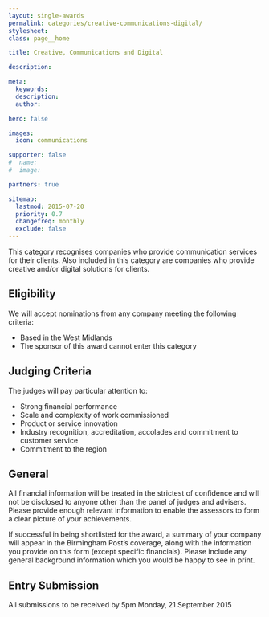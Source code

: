 ```yaml
---
layout: single-awards
permalink: categories/creative-communications-digital/
stylesheet:
class: page__home

title: Creative, Communications and Digital

description:

meta:
  keywords:
  description:
  author:

hero: false

images:
  icon: communications

supporter: false
#  name:
#  image:

partners: true

sitemap:
  lastmod: 2015-07-20
  priority: 0.7
  changefreq: monthly
  exclude: false
---
```


This category recognises companies who provide communication services for their clients. Also included in this category are companies who provide creative and/or digital solutions for clients.

## Eligibility

We will accept nominations from any company meeting the following criteria:

- Based in the West Midlands
- The sponsor of this award cannot enter this category

## Judging Criteria

The judges will pay particular attention to:

- Strong financial performance
- Scale and complexity of work commissioned
- Product or service innovation
- Industry recognition, accreditation, accolades and commitment to customer service
- Commitment to the region

## General

All financial information will be treated in the strictest of confidence and will not be disclosed to anyone other than the panel of judges and advisers. Please provide enough relevant information to enable the assessors to form a clear picture of your achievements.

If successful in being shortlisted for the award, a summary of your company will appear in the Birmingham Post&rsquo;s coverage, along with the information you provide on this form (except specific financials). Please include any general background information which you would be happy to see in print.

## Entry Submission

All submissions to be received by 5pm Monday, 21 September 2015
